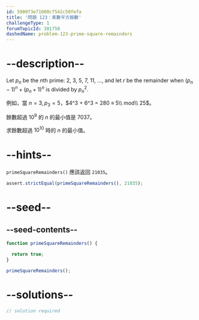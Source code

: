 ```yaml
---
id: 5900f3e71000cf542c50fefa
title: '問題 123：素數平方餘數'
challengeType: 1
forumTopicId: 301750
dashedName: problem-123-prime-square-remainders
---
```


# --description--

Let $p_n$ be the $n$th prime: 2, 3, 5, 7, 11, ..., and let $r$ be the remainder when ${(p_n−1)}^n + {(p_n+1)}^n$ is divided by ${p_n}^2$.

例如，當 $n = 3, p_3 = 5$，$4^3 + 6^3 = 280 ≡ 5\\ mod\\ 25$。

餘數超過 $10^9$ 的 $n$ 的最小值是 7037。

求餘數超過 $10^{10}$ 時的 $n$ 的最小值。

# --hints--

`primeSquareRemainders()` 應該返回 `21035`。

```js
assert.strictEqual(primeSquareRemainders(), 21035);
```

# --seed--

## --seed-contents--

```js
function primeSquareRemainders() {

  return true;
}

primeSquareRemainders();
```

# --solutions--

```js
// solution required
```
